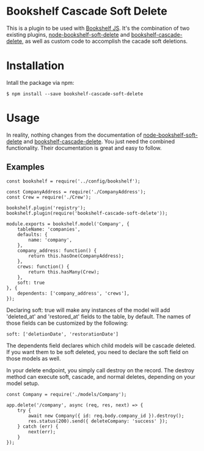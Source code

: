 # Bookshelf Cascade Soft Delete

This is a plugin to be used with [Bookshelf JS](http://bookshelfjs.org/). It's the combination of two existing plugins, [node-bookshelf-soft-delete](https://github.com/lanetix/node-bookshelf-soft-delete) and [bookshelf-cascade-delete](https://github.com/seegno/bookshelf-cascade-delete), as well as custom code to accomplish the cacade soft deletions. 

# Installation
Intall the package via npm: 
```
$ npm install --save bookshelf-cascade-soft-delete
```

# Usage
In reality, nothing changes from the documentation of [node-bookshelf-soft-delete](https://github.com/lanetix/node-bookshelf-soft-delete) and [bookshelf-cascade-delete](https://github.com/seegno/bookshelf-cascade-delete). You just need the combined functionality. Their documentation is great and easy to follow.

## Examples
```
const bookshelf = require('../config/bookshelf');

const CompanyAddress = require('./CompanyAddress');
const Crew = require('./Crew');

bookshelf.plugin('registry');
bookshelf.plugin(require('bookshelf-cascade-soft-delete'));

module.exports = bookshelf.model('Company', {
    tableName: 'companies',
    defaults: {
        name: 'company',
    },
    company_address: function() {
        return this.hasOne(CompanyAddress);
    },
    crews: function() {
        return this.hasMany(Crew);
    },
    soft: true
}, {
    dependents: ['company_address', 'crews'],
});
```

Declaring soft: true will make any instances of the model will add 'deleted_at' and 'restored_at' fields to the table, by default. The names of those fields can be customized by the following:

```
soft: ['deletionDate', 'restorationDate']
```

The dependents field declares which child models will be cascade deleted. If you want them to be soft deleted, you need to declare the soft field on those models as well.

In your delete endpoint, you simply call destroy on the record. The destroy method can execute soft, cascade, and normal deletes, depending on your model setup.
```
const Company = require('./models/Company');

app.delete('/company', async (req, res, next) => {
    try {
        await new Company({ id: req.body.company_id }).destroy();
        res.status(200).send({ deleteCompany: 'success' });
    } catch (err) {
        next(err);
    }
});
```

